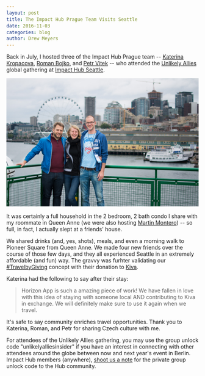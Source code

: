 ```yaml
---
layout: post
title: The Impact Hub Prague Team Visits Seattle
date: 2016-11-03
categories: blog
author: Drew Meyers
---
```

Back in July, I hosted three of the Impact Hub Prague team -- [Katerina Kropacova](https://www.linkedin.com/in/kropacova), [Roman Bojko](https://www.linkedin.com/in/romanbojko), and [Petr Vitek](https://www.linkedin.com/in/pvitek) -- who attended the [Unlikely Allies](http://unlikelyallies.net/) global gathering at [Impact Hub Seattle](http://www.impacthubseattle.com/).

<p align="center"><img src="/assets/blog-kata-impacthub-2016-07-USA-165.jpg"></p>

It was certainly a full household in the 2 bedroom, 2 bath condo I share with my roommate in Queen Anne (we were also hosting [Martin Montero](https://www.linkedin.com/in/martinmontero)) -- so full, in fact, I actually slept at a friends' house.

We shared drinks (and, yes, shots), meals, and even a morning walk to Pioneer Square from Queen Anne. We made four new friends over the course of those few days, and they all experienced Seattle in an extremely affordable (and fun) way. The gravvy was furhter validating our [#TravelbyGiving](horizonapp.co/blog/travelbygiving-unlock-code/) concept with their donation to [Kiva](http://www.kiva.org/).

Katerina had the following to say after their stay:

> Horizon App is such a amazing piece of work! We have fallen in love with this idea of staying with someone local AND contributing to Kiva in exchange. We will definitely make sure to use it again when we travel.

It's safe to say community enriches travel opportunities. Thank you to Katerina, Roman, and Petr for sharing Czech culture with me.

For attendees of the Unlikely Allies gathering, you may use the group unlock code "unlikelyalliesinsider" if you have an interest in connecting with other attendees around the globe between now and next year's event in Berlin. Impact Hub members (anywhere), [shoot us a note](mailto:support@horizonapp.co) for the private group unlock code to the Hub community.
